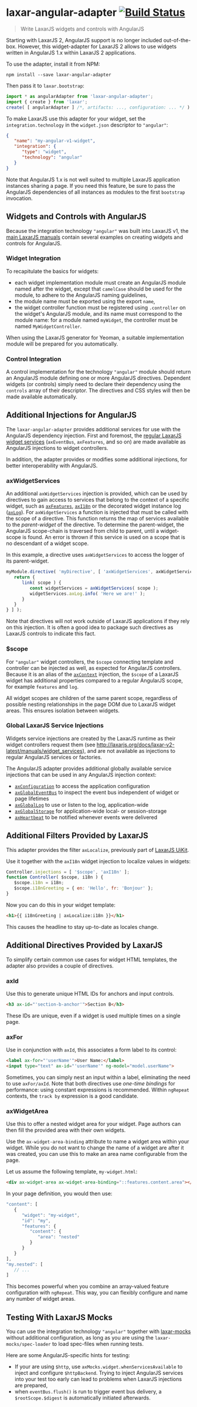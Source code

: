 # laxar-angular-adapter [![Build Status](https://travis-ci.org/LaxarJS/laxar-angular-adapter.svg?branch=master)](https://travis-ci.org/LaxarJS/laxar-angular-adapter)

> Write LaxarJS widgets and controls with AngularJS

Starting with LaxarJS 2, AngularJS support is no longer included out-of-the-box.
However, this widget-adapter for LaxarJS 2 allows to use widgets written in AngularJS 1.x within LaxarJS 2 applications.

To use the adapter, install it from NPM:

```console
npm install --save laxar-angular-adapter
```

Then pass it to `laxar.bootstrap`:

```js
import * as angularAdapter from 'laxar-angular-adapter';
import { create } from 'laxar';
create( [ angularAdapter ] /*, artifacts: ..., configuration: ... */ ).flow().bootstrap();
```

To make LaxarJS use this adapter for your widget, set the `integration.technology` in the `widget.json` descriptor to `"angular"`:

```json
{
   "name": "my-angular-v1-widget",
   "integration": {
      "type": "widget",
      "technology": "angular"
   }
}
```

Note that AngularJS 1.x is not well suited to multiple LaxarJS application instances sharing a page.
If you need this feature, be sure to pass the AngularJS dependencies of all instances as modules to the first `bootstrap` invocation.


## Widgets and Controls with AngularJS

Because the integration technology `"angular"` was built into LaxarJS v1, the [main LaxarJS manuals](http://laxarjs.org/docs/laxar-v2-latest/manuals/) contain several examples on creating widgets and controls for AngularJS.


### Widget Integration

To recapitulate the basics for widgets:

   - each widget implementation module must create an AngularJS module named after the widget, except that `camelCase` should be used for the module, to adhere to the AngularJS naming guidelines,
   - the module name must be exported using the export `name`,
   - the widget controller function must be registered using `.controller` on the widget's AngularJS module, and its name must correspond to the module name: for a module named `myWidget`, the controller must be named `MyWidgetController`.

When using the LaxarJS generator for Yeoman, a suitable implementation module will be prepared for you automatically.


### Control Integration

A control implementation for the technology `"angular"` module should return an AngularJS module defining one or more AngularJS directives.
Dependent widgets (or controls) simply need to declare their dependency using the `controls` array of their descriptor.
The directives and CSS styles will then be made available automatically.


## Additional Injections for AngularJS

The `laxar-angular-adapter` provides additional services for use with the AngularJS dependency injection.
First and foremost, the [regular LaxarJS widget services](http://laxarjs.org/docs/laxar-v2-latest/manuals/widget_services/) (`axEventBus`, `axFeatures`, and so on) are made available as AngularJS injections to widget controllers.

In addition, the adapter provides or modifies some additional injections, for better interoperability with AngularJS.


### axWidgetServices

An additional `axWidgetServices` injection is provided, which can be used by directives to gain access to services that belong to the context of a specific widget, such as [`axFeatures`](http://laxarjs.org/docs/laxar-v2-latest/manuals/widget_services#-axfeatures-), [`axI18n`](http://laxarjs.org/docs/laxar-v2-latest/manuals/widget_services#-axi18n-) or the decorated widget instance log ([`axLog`](http://laxarjs.org/docs/laxar-v2-latest/manuals/widget_services#-axlog-)).
For `axWidgetServices` a function is injected that must be called with the scope of a directive.
This function returns the map of services available to the _parent-widget_ of the directive.
To determine the parent-widget, the AngularJS scope-chain is traversed from child to parent, until a widget-scope is found.
An error is thrown if this service is used on a scope that is no descendant of a widget scope.

In this example, a directive uses `axWidgetServices` to access the logger of its parent-widget.

```js
myModule.directive( 'myDirective', [ 'axWidgetServices', axWidgetServices => {
   return {
      link( scope ) {
         const widgetServices = axWidgetServices( scope );
         widgetServices.axLog.info( 'Here we are!' );
      }
   }
} ] );
```

Note that directives will not work outside of LaxarJS applications if they rely on this injection.
It is often a good idea to package such directives as LaxarJS controls to indicate this fact.


### $scope

For `"angular"` widget controllers, the `$scope` connecting template and controller can be injected as well, as expected for AngularJS controllers.
Because it is an alias of the [`axContext`](http://laxarjs.org/docs/laxar-v2-latest/api/runtime.widget_services.md#axContext) injection, the `$scope` of a LaxarJS widget has additional properties compared to a regular AngularJS scope, for example `features` and `log`.

All widget scopes are children of the same parent scope, regardless of possible nesting relationships in the page DOM due to LaxarJS widget areas.
This ensures isolation between widgets.


### Global LaxarJS Service Injections

Widgets service injections are created by the LaxarJS runtime as their widget controllers request them (see http://laxarjs.org/docs/laxar-v2-latest/manuals/widget_services), and are not available as injections to regular AngularJS services or factories.

The AngularJS adapter provides additional globally available service injections that can be used in any AngularJS injection context:

   * [`axConfiguration`](http://laxarjs.org/docs/laxar-v2-latest/manuals/runtime.widget_services.md#axConfiguration) to access the application configuration
   * [`axGlobalEventBus`](http://laxarjs.org/docs/laxar-v2-latest/manuals/runtime.widget_services.md#axGlobalEventBus) to inspect the event bus independent of widget or page lifetimes
   * [`axGlobalLog`](http://laxarjs.org/docs/laxar-v2-latest/manuals/runtime.widget_services.md#axGlobalLog) to use or listen to the log, application-wide
   * [`axGlobalStorage`](http://laxarjs.org/docs/laxar-v2-latest/manuals/runtime.widget_services.md#aGlobalStorage) for application-wide local- or session-storage
   * [`axHeartbeat`](http://laxarjs.org/docs/laxar-v2-latest/manuals/runtime.widget_services.md#axHeartbeat) to be notified whenever events were delivered


## Additional Filters Provided by LaxarJS

This adapter provides the filter `axLocalize`, previously part of [LaxarJS UiKit](http://laxarjs.org/docs/laxar-uikit-v2-latest/).

Use it together with the `axI18n` widget injection to localize values in widgets:

```js
Controller.injections = [ '$scope', 'axI18n' ];
function Controller( $scope, i18n ) {
   $scope.i18n = i18n;
   $scope.i18nGreeting = { en: 'Hello', fr: 'Bonjour' };
}
```

Now you can do this in your widget template:

```html
<h1>{{ i18nGreeting | axLocalize:i18n }}</h1>
```

This causes the headline to stay up-to-date as locales change.


## Additional Directives Provided by LaxarJS

To simplify certain common use cases for widget HTML templates, the adapter also provides a couple of directives.


### axId

Use this to generate unique HTML IDs for anchors and input controls.

```html
<h3 ax-id="'section-b-anchor'">Section B</h3>
```

These IDs are unique, even if a widget is used multiple times on a single page.


### axFor

Use in conjunction with `axId`, this associates a form label to its control:

```html
<label ax-for="'userName'">User Name:</label>
<input type="text" ax-id="'userName'" ng-model="model.userName">
```

Sometimes, you can simply nest an input within a label, eliminating the need to use `axFor/axId`.
Note that both directives use _one-time bindings_ for performance:
using constant expressions is recommended.
Within `ngRepeat` contexts, the `track by` expression is a good candidate.


### axWidgetArea

Use this to offer a nested widget area for your widget.
Page authors can then fill the provided area with their own widgets.

Use the `ax-widget-area-binding` attribute to name a widget area within your widget.
While you do not want to change the name of a widget are after it was created, you can use this to make an area name configurable from the page.

Let us assume the following template, `my-widget.html`:

```html
<div ax-widget-area ax-widget-area-binding="::features.content.area"></div>
```

In your page definition, you would then use:

```js
"content": [
   {
      "widget": "my-widget",
      "id": "my",
      "features": {
         "content": {
            "area": "nested"
         }
      }
   }
],
"my.nested": [
   // ...
]
```

This becomes powerful when you combine an array-valued feature configuration with `ngRepeat`.
This way, you can flexibly configure and name any number of widget areas.


## Testing With LaxarJS Mocks

You can use the integration technology `"angular"` together with [laxar-mocks](laxarjs.org/docs/laxar-mocks-v2-latest/) without additional configuration, as long as you are using the `laxar-mocks/spec-loader` to load spec-files when running tests.

Here are some AngularJS-specific hints for testing:

   - If your are using `$http`, use `axMocks.widget.whenServicesAvailable` to inject and configure `$httpBackend`.
     Trying to inject AngularJS services into your test too early can lead to problems when LaxarJS injections are prepared,
   - when `eventBus.flush()` is run to trigger event bus delivery, a `$rootScope.$digest` is  automatically initiated afterwards.
